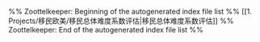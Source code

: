 %% Zoottelkeeper: Beginning of the autogenerated index file list  %%
 [[1. Projects/移民欧美/移民总体难度系数评估|移民总体难度系数评估]]
%% Zoottelkeeper: End of the autogenerated index file list  %%
